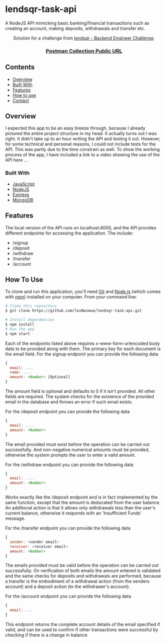 # lendsqr-task-api
A NodeJS API mimicking basic banking/financial transactions such as creating an account, making deposits, withdrawals and transfer etc. 

<div align="center">
   Solution for a challenge from  <a href="https://lendsqr.com" target="_blank">lendsqr - Backend Engineer Challenge</a>.
</div>

<div align="center">
  <h3>
    <a href="https://www.postman.com/lexnwimue/workspace/my-workspace/collection/21509773-0a6f696e-1fdb-4d09-b146-b8b3294b9e33">
      Postman Collection Public URL
    </a>
  </h3>
</div>

<!-- TABLE OF CONTENTS -->

## Contents

- [Overview](#overview)
- [Built With](#built-with)
- [Features](#features)
- [How to use](#how-to-use)
- [Contact](#contact)

<!-- OVERVIEW -->

## Overview

I expected this app to be an easy breeze through, because I already pictured the entire project structure in my head. It actually turns out I was right. It didn't take up 
to an hour writing the API and testing it out. However, for some technical and personal reasons, I could not include tests for the API. This was partly due to the time
constrain as well. To show the working process of the app, I have included a link to a video showing the use of the API here ...



### Built With

<!-- This section should list any major frameworks that you built your project using. Here are a few examples.-->

- [JavaScript](https://javascript.com/)
- [NodeJS](https://nodejs.org/)
- [Express](https://expressjs.com/)
- [MongoDB](https://mongodb.com/)

## Features
The local version of the API runs on localhost:4000, and the API provides different endpoints for accessing the application. The include:
- /signup
- /deposit
- /withdraw
- /transfer
- /account

## How To Use

<!-- Example: -->

To clone and run this application, you'll need [Git](https://git-scm.com) and [Node.js](https://nodejs.org/en/download/) (which comes with [npm](http://npmjs.com)) installed on your computer. From your command line:

```bash
# Clone this repository
$ git clone https://github.com/lexNwimue/lendsqr-task-api.git

# Install dependencies
$ npm install
# Run the app
$ npm start
```

Each of the endpoints listed above requires x-www-form-urlencoded body data to be provided along with them. The primary key for each document is the
email field. 
For the signup endpoint you can provide the following data
```javascript
{
  email: ....
  name: ....
  amount: <Number> [Optional]
}
```


The amount field is optional and defaults to 0 if it isn't provided. All other fields are required. The system checks for the existence 
of the provided email in the database and throws an error if such email exists. 

For the /deposit endpoint you can provide the following data
```javascript
{
  email: ....
  amount: <Number>
}
```

The email provided must exist before the operation can be carried out successfully. And non-negative numerical amounts must be 
provided, otherwise the system prompts the user to enter a valid amount. 

For the /withdraw endpoint you can provide the following data
```javascript
{
  email: ....
  amount: <Number>
}
```

Works exactly like the /deposit endpoint and is in fact implemented by the same function, except that the amount is deducated 
from the user balance. An additional action is that it allows only withdrawals less than the user's current balance, 
otherwise it responds with an 'Insufficient Funds' message. 

For the /transfer endpoint you can provide the following data
```javascript
{
  sender: <sender email>
  receiver: <receiver email>
  amount: <Number>
}
```

The emails provided must be valid before the operation can be carried out successfully. On verification of both emails 
the amount entered is validated and the same checks for deposits and withdrawals are performed, because a transfer is the embodiment
of a withdrawal action (from the senders account) and a deposit action (to the withdrawer's account). 


For the /account endpoint you can provide the following data
```javascript
{
  email: ...
}
```
This endpoint returns the complete account details of the email specified if valid, and can be used to confirm if other transactions
were successful by checking if there is a change in balance
